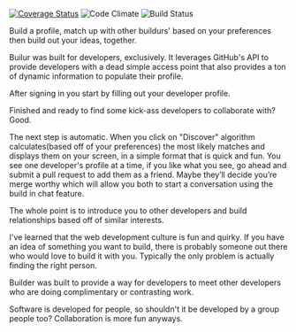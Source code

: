 [![Coverage Status](https://coveralls.io/repos/timchepeleff/breakable_toy/badge.svg?branch=master&service=github)](https://coveralls.io/github/timchepeleff/breakable_toy?branch=master)
![Code Climate](https://codeclimate.com/github/timchepeleff/breakable_toy.png)
![Build Status](https://codeship.com/projects/7ab3a5b0-0d68-0133-2c10-26641c8a7ff7/status?branch=master)

Build a profile, match up with other buildurs' based on your preferences then build out your ideas, together.

Builur was built for developers, exclusively. It leverages GitHub's API to provide developers with a dead simple access point that also provides a ton of dynamic information to populate their profile.

After signing in you start by filling out your developer profile.

Finished and ready to find some kick-ass developers to collaborate with? Good.

The next step is automatic. When you click on "Discover" algorithm calculates(based off of your preferences) the most likely matches and displays them on your screen, in a simple format that is quick and fun. You see one developer's profile at a time, if you like what you see, go ahead and submit a pull request to add them as a friend. Maybe they’ll decide you’re merge worthy which will allow you both to start a conversation using the build in chat feature.

The whole point is to introduce you to other developers and build relationships based off of similar interests.

I've learned that the web development culture is fun and quirky. If you have an idea of something you want to build, there is probably someone out there who would love to build it with you. Typically the only problem is actually finding the right person.

Builder was built to provide a way for developers to meet other developers who are doing complimentary or contrasting work.

Software is developed for people, so shouldn't it be developed by a group people too? Collaboration is more fun anyways.
